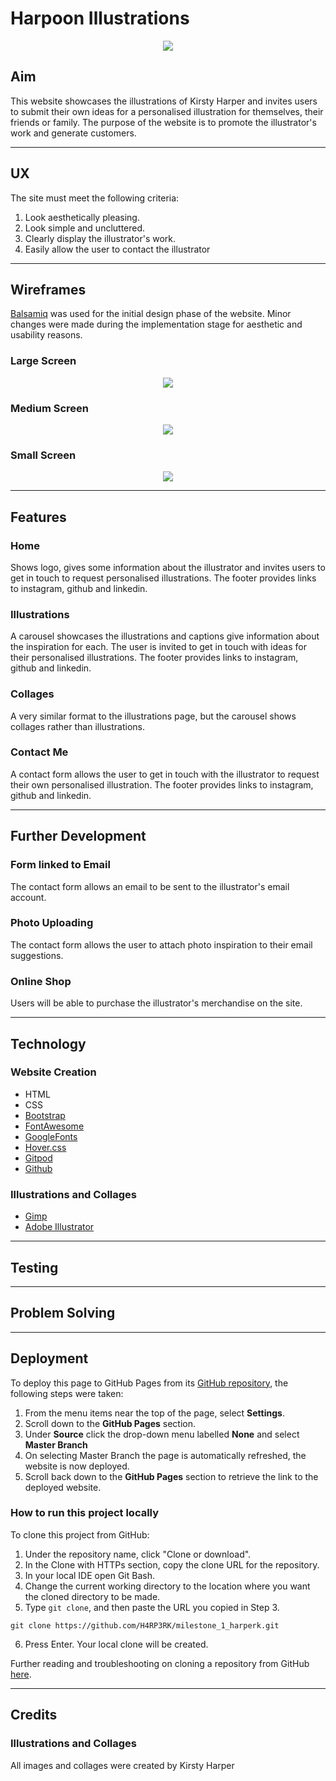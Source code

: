 # Harpoon Illustrations

<div style="text-align:center;">
<img src="https://github.com/H4RP3RK/milestone_1_harperk/blob/83064aed06514109c29f727354b9a19ce20613f6/wireframes/milestone_1_screens.png">
</div>

## Aim

This website showcases the illustrations of Kirsty Harper and invites users to submit their 
own ideas for a personalised illustration for themselves, their friends or family.
The purpose of the website is to promote the illustrator's work and generate customers.

---

## UX

The site must meet the following criteria:
1. Look aesthetically pleasing.
2. Look simple and uncluttered.
3. Clearly display the illustrator's work.
4. Easily allow the user to contact the illustrator

---

## Wireframes

[Balsamiq](https://balsamiq.com/) was used for the initial design phase of the website.
Minor changes were made during the implementation stage for aesthetic and usability reasons.

### Large Screen

<div style="text-align:center;">
<img src="https://github.com/H4RP3RK/milestone_1_harperk/blob/83064aed06514109c29f727354b9a19ce20613f6/wireframes/milestone_1_large.png">
</div>

### Medium Screen

<div style="text-align:center;">
<img src="https://github.com/H4RP3RK/milestone_1_harperk/blob/83064aed06514109c29f727354b9a19ce20613f6/wireframes/milestone_1_medium.png">
</div>

### Small Screen

<div style="text-align:center;">
<img src="https://github.com/H4RP3RK/milestone_1_harperk/blob/83064aed06514109c29f727354b9a19ce20613f6/wireframes/milestone_1_small.png">
</div>

---

## Features

### Home

Shows logo, gives some information about the illustrator and invites users to get in touch to request personalised illustrations.
The footer provides links to instagram, github and linkedin.

### Illustrations

A carousel showcases the illustrations and captions give information about the inspiration for each. 
The user is invited to get in touch with ideas for their personalised illustrations.
The footer provides links to instagram, github and linkedin.

### Collages

A very similar format to the illustrations page, but the carousel shows collages rather than illustrations.

### Contact Me

A contact form allows the user to get in touch with the illustrator to request their own personalised illustration.
The footer provides links to instagram, github and linkedin.

---

## Further Development

### Form linked to Email

The contact form allows an email to be sent to the illustrator's email account.

### Photo Uploading

The contact form allows the user to attach photo inspiration to their email suggestions.

### Online Shop

Users will be able to purchase the illustrator's merchandise on the site.

---

## Technology

### Website Creation

* HTML
* CSS
* [Bootstrap](https://getbootstrap.com/)
* [FontAwesome](https://fontawesome.com/)
* [GoogleFonts](https://fonts.google.com/)
* [Hover.css](https://ianlunn.github.io/Hover/)
* [Gitpod](https://gitpod.io/workspaces/)
* [Github](https://github.com/)

### Illustrations and Collages

* [Gimp](https://www.gimp.org/)
* [Adobe Illustrator](https://www.adobe.com/uk/products/illustrator.html?sdid=88X75SKT&mv=search&s_kwcid=AL!3085!10!79371087385139!79371161872161&ef_id=XlhCtwAAAXYYDhTJ:20200316211929:s)

---
## Testing


---
## Problem Solving


---

## Deployment

To deploy this page to GitHub Pages from its [GitHub repository](https://github.com/H4RP3RK/milestone_1_harperk), the following steps were taken: 

1. From the menu items near the top of the page, select **Settings**.
2. Scroll down to the **GitHub Pages** section.
3. Under **Source** click the drop-down menu labelled **None** and select **Master Branch**
4. On selecting Master Branch the page is automatically refreshed, the website is now deployed. 
5. Scroll back down to the **GitHub Pages** section to retrieve the link to the deployed website.
 
### How to run this project locally

To clone this project from GitHub:

1. Under the repository name, click "Clone or download".
2. In the Clone with HTTPs section, copy the clone URL for the repository. 
3. In your local IDE open Git Bash.
4. Change the current working directory to the location where you want the cloned directory to be made.
5. Type ```git clone```, and then paste the URL you copied in Step 3.
```console
git clone https://github.com/H4RP3RK/milestone_1_harperk.git
```
6. Press Enter. Your local clone will be created.

Further reading and troubleshooting on cloning a repository from GitHub [here](https://help.github.com/en/articles/cloning-a-repository).

---

## Credits

### Illustrations and Collages

All images and collages were created by Kirsty Harper
